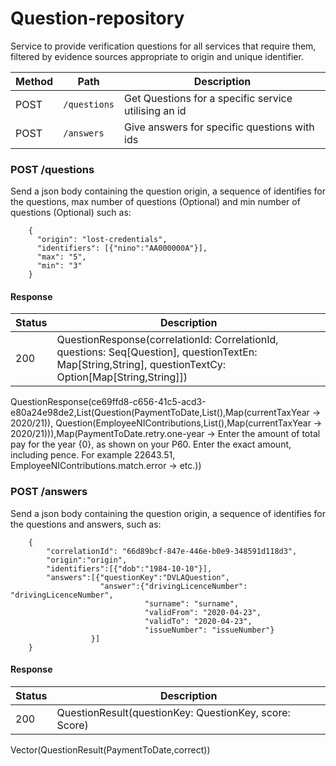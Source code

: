 
# Question-repository

Service to provide verification questions for all services that require them, filtered by evidence sources appropriate to origin and unique identifier.



| Method | Path                                             | Description                                           |
|--------|--------------------------------------------------|-------------------------------------------------------|
|  POST  | ```/questions```                                 | Get Questions for a specific service utilising an id  |
|  POST  | ```/answers```                                   | Give answers for specific questions with ids          |


### POST /questions
Send a json body containing the question origin, a sequence of identifies for the questions, max number of questions (Optional) and min number of questions (Optional) such as: 
```
    { 
      "origin": "lost-credentials",
      "identifiers": [{"nino":"AA000000A"}],
      "max": "5",
      "min": "3"
    }
```
#### Response

| Status | Description                                                                                                                                             |
|--------|---------------------------------------------------------------------------------------------------------------------------------------------------------|
| 200    | QuestionResponse(correlationId: CorrelationId, questions: Seq[Question], questionTextEn: Map[String,String], questionTextCy: Option[Map[String,String]])|

QuestionResponse(ce69ffd8-c656-41c5-acd3-e80a24e98de2,List(Question(PaymentToDate,List(),Map(currentTaxYear -> 2020/21)), Question(EmployeeNIContributions,List(),Map(currentTaxYear -> 2020/21))),Map(PaymentToDate.retry.one-year -> Enter the amount of total pay for the year {0}, as shown on your P60. Enter the exact amount, including pence. For example 22643.51, EmployeeNIContributions.match.error -> etc.))

### POST /answers
Send a json body containing the question origin, a sequence of identifies for the questions and answers, such as: 
```
    {
        "correlationId": "66d89bcf-847e-446e-b0e9-348591d118d3",
        "origin":"origin",
        "identifiers":[{"dob":"1984-10-10"}],
        "answers":[{"questionKey":"DVLAQuestion", 
                    "answer":{"drivingLicenceNumber": "drivingLicenceNumber",
                              "surname": "surname",
                              "validFrom": "2020-04-23",
                              "validTo": "2020-04-23",
                              "issueNumber": "issueNumber"}
                  }]
    }
```
#### Response

| Status | Description                                           |
|--------|-------------------------------------------------------|
| 200    | QuestionResult(questionKey: QuestionKey, score: Score)|

Vector(QuestionResult(PaymentToDate,correct))